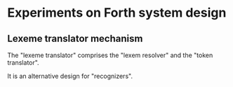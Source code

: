 # Experiments on Forth system design

## Lexeme translator mechanism

The "lexeme translator" comprises the "lexem resolver" and the "token translator".

It is an alternative design for "recognizers".
